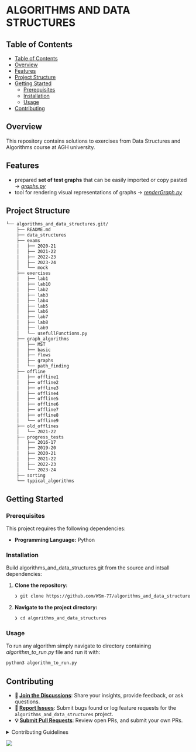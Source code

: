 <div id="top">

# ALGORITHMS AND DATA STRUCTURES

## Table of Contents

- [Table of Contents](#table-of-contents)
- [Overview](#overview)
- [Features](#features)
- [Project Structure](#project-structure)
- [Getting Started](#getting-started)
    - [Prerequisites](#prerequisites)
    - [Installation](#installation)
    - [Usage](#usage)
- [Contributing](#contributing)

## Overview

This repository contains solutions to exercises from Data Structures and Algorithms course at AGH university.

## Features

- prepared **set of test graphs** that can be easily imported or copy pasted -> [*graphs.py*](graph_algorithms/graphs/graphs.py)
- tool for rendering visual representations of graphs -> [*renderGraph.py*](graph_algorithms/graphs/renderGraph.py)

## Project Structure

```sh
└── algorithms_and_data_structures.git/
    ├── README.md
    ├── data_structures
    ├── exams
    │   ├── 2020-21
    │   ├── 2021-22
    │   ├── 2022-23
    │   ├── 2023-24
    │   └── mock
    ├── exercises
    │   ├── lab1
    │   ├── lab10
    │   ├── lab2
    │   ├── lab3
    │   ├── lab4
    │   ├── lab5
    │   ├── lab6
    │   ├── lab7
    │   ├── lab8
    │   ├── lab9
    │   └── usefullFunctions.py
    ├── graph_algorithms
    │   ├── MST
    │   ├── basic
    │   ├── flows
    │   ├── graphs
    │   └── path_finding
    ├── offline
    │   ├── offline1
    │   ├── offline2
    │   ├── offline3
    │   ├── offline4
    │   ├── offline5
    │   ├── offline6
    │   ├── offline7
    │   ├── offline8
    │   └── offline9
    ├── old_offlines
    │   └── 2021-22
    ├── progress_tests
    │   ├── 2016-17
    │   ├── 2019-20
    │   ├── 2020-21
    │   ├── 2021-22
    │   ├── 2022-23
    │   └── 2023-24
    ├── sorting
    └── typical_algorithms
```

## Getting Started

### Prerequisites

This project requires the following dependencies:

- **Programming Language:** Python

### Installation

Build algorithms_and_data_structures.git from the source and intsall dependencies:

1. **Clone the repository:**

    ```sh
    ❯ git clone https://github.com/WSm-77/algorithms_and_data_structures.git
    ```

2. **Navigate to the project directory:**

    ```sh
    ❯ cd algorithms_and_data_structures
    ```

### Usage

To run any algorithm simply navigate to directory containing *algorithm_to_run.py* file and run it with:

```sh
python3 algorithm_to_run.py
```

## Contributing

- **💬 [Join the Discussions](https://github.com/WSm-77/algorithms_and_data_structures.git/discussions)**: Share your insights, provide feedback, or ask questions.
- **🐛 [Report Issues](https://github.com/WSm-77/algorithms_and_data_structures.git/issues)**: Submit bugs found or log feature requests for the `algorithms_and_data_structures` project.
- **💡 [Submit Pull Requests](https://github.com/WSm-77/algorithms_and_data_structures.git/blob/main/CONTRIBUTING.md)**: Review open PRs, and submit your own PRs.

<details closed>
<summary>Contributing Guidelines</summary>

1. **Fork the Repository**: Start by forking the project repository to your github account.
2. **Clone Locally**: Clone the forked repository to your local machine using a git client.
   ```sh
   git clone https://github.com/WSm-77/algorithms_and_data_structures.git
   ```
3. **Create a New Branch**: Always work on a new branch, giving it a descriptive name.
   ```sh
   git checkout -b new-feature-x
   ```
4. **Make Your Changes**: Develop and test your changes locally.
5. **Commit Your Changes**: Commit with a clear message describing your updates.
   ```sh
   git commit -m 'Implemented new feature x.'
   ```
6. **Push to github**: Push the changes to your forked repository.
   ```sh
   git push origin new-feature-x
   ```
7. **Submit a Pull Request**: Create a PR against the original project repository. Clearly describe the changes and their motivations.
8. **Review**: Once your PR is reviewed and approved, it will be merged into the main branch. Congratulations on your contribution!
</details>

[![][back-to-top]](#top)

</div>


[back-to-top]: https://img.shields.io/badge/-BACK_TO_TOP-151515?style=flat-square
